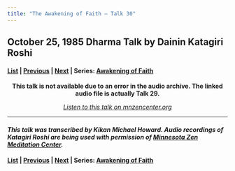 ```yaml
---
title: "The Awakening of Faith – Talk 30"
---
```

## October 25, 1985 Dharma Talk by Dainin Katagiri Roshi

#### [List](list#1985) \| [Previous](1985-10-18-Awakening-of-Faith-Talk-29) \| [Next](1986-02-22-Significance-of-Ordination) \| Series: [Awakening of Faith](awakening-of-faith)

<p align="center"><b>This talk is not available due to an error in the audio archive. The linked audio file is actually Talk 29.</b></p>

<p align="center" style="font-style: italic">
<a href="https://www.mnzencenter.org/the-dainin-katagiri-audio-archive/the-awakening-of-faith1517367" target="_blank">Listen to this talk on mnzencenter.org</a>
</p>

---

#### *This talk was transcribed by Kikan Michael Howard. Audio recordings of Katagiri Roshi are being used with permission of [Minnesota Zen Meditation Center](https://www.mnzencenter.org/katagiri-project.html).*

#### [List](list#1985) \| [Previous](1985-10-18-Awakening-of-Faith-Talk-29) \| [Next](1986-02-22-Significance-of-Ordination) \| Series: [Awakening of Faith](awakening-of-faith)
